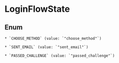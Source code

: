 
# LoginFlowState

## Enum


    * `CHOOSE_METHOD` (value: `"choose_method"`)

    * `SENT_EMAIL` (value: `"sent_email"`)

    * `PASSED_CHALLENGE` (value: `"passed_challenge"`)




